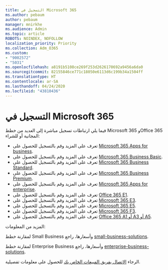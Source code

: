 ```yaml
---
title: التسجيل في Microsoft 365
ms.author: pebaum
author: pebaum
manager: mnirkhe
ms.audience: Admin
ms.topic: article
ROBOTS: NOINDEX, NOFOLLOW
localization_priority: Priority
ms.collection: Adm_O365
ms.custom:
- "9002572"
- "5031"
ms.openlocfilehash: a8191b5108ce269f253d2626170692a9456a6da0
ms.sourcegitcommit: 82155846ce771c18050e6113d6c199b34a1504ff
ms.translationtype: HT
ms.contentlocale: ar-SA
ms.lasthandoff: 04/24/2020
ms.locfileid: "43810436"
---
```

# <a name="sign-up-for-microsoft-365"></a>التسجيل في Microsoft 365

فيما يلي ارتباطات تسجيل مباشرة إلى العديد من خطط Microsoft 365 وOffice 365 المجانية أو للشراء:

- تعرف على المزيد وقم بالتسجيل للحصول على [Microsoft 365 Apps for business](https://products.office.com/business/office-365-business?activetab=pivot%3aoverviewtab).
- تعرف على المزيد وقم بالتسجيل للحصول على [Microsoft 365 Business Basic](https://products.office.com/business/office-365-business-essentials?activetab=pivot%3aoverviewtab).
- تعرف على المزيد وقم بالتسجيل للحصول على [Microsoft 365 Business Standard](https://products.office.com/business/office-365-business-premium?activetab=pivot%3aoverviewtab).
- تعرف على المزيد وقم بالتسجيل للحصول على [Microsoft 365 Business Premium](https://www.microsoft.com/microsoft-365/business/microsoft-365-business?activetab=pivot%3aoverviewtab).
- تعرف على المزيد وقم بالتسجيل للحصول على [Microsoft 365 Apps for enterprise](https://products.office.com/business/office-365-proplus-product?activetab=pivot%3aoverviewtab).
- تعرف على المزيد وقم بالتسجيل للحصول على [Office 365 E1](https://www.microsoft.com/microsoft-365/business/office-365-enterprise-e1-business-software?activetab=pivot:overviewtab).
- تعرف على المزيد وقم بالتسجيل للحصول على [Microsoft 365 E3](https://www.microsoft.com/microsoft-365/enterprise-e3-business-software).
- تعرف على المزيد وقم بالتسجيل للحصول على [Microsoft 365 E5](https://www.microsoft.com/microsoft-365/enterprise-e5-business-software?activetab=pivot%3aoverviewtab).
- تعرف على المزيد وقم بالتسجيل للحصول على [Microsoft 365 F3](https://www.microsoft.com/microsoft-365/microsoft-365-enterprise-f3?activetab=pivot%3aoverviewtab).
- تعرف على المزيد وقم بالتسجيل للحصول على [Office 365 A1 أو A3 أو A5](https://www.microsoft.com/microsoft-365/academic/compare-office-365-education-plans?activetab=tab:primaryr1).

المزيد من المعلومات:

لمقارنة خطط Small Business وأسعارها، راجع [small-business-solutions](https://products.office.com/business/small-business-solutions#office-ContentAreaHeadingTemplate-1cuvapm).

لمقارنة خطط Enterprise Business وأسعارها، راجع [enterprise-business-solutions](https://www.microsoft.com/microsoft-365/business/compare-more-office-365-for-business-plans).

الرجاء [الاتصال بفريق المبيعات الخاص بك](https://go.microsoft.com/fwlink/?linkid=2127718) للحصول على معلومات تفصيلية.
